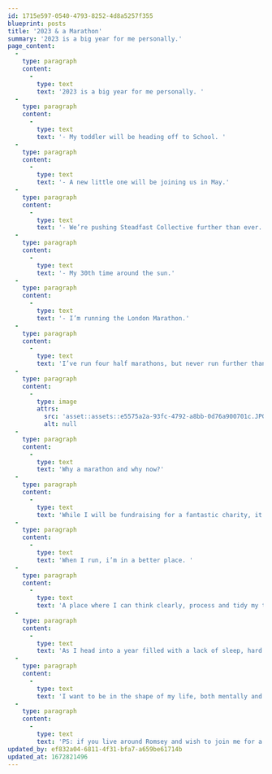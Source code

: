 ```yaml
---
id: 1715e597-0540-4793-8252-4d8a5257f355
blueprint: posts
title: '2023 & a Marathon'
summary: '2023 is a big year for me personally.'
page_content:
  -
    type: paragraph
    content:
      -
        type: text
        text: '2023 is a big year for me personally. '
  -
    type: paragraph
    content:
      -
        type: text
        text: '- My toddler will be heading off to School. '
  -
    type: paragraph
    content:
      -
        type: text
        text: '- A new little one will be joining us in May.'
  -
    type: paragraph
    content:
      -
        type: text
        text: '- We’re pushing Steadfast Collective further than ever.'
  -
    type: paragraph
    content:
      -
        type: text
        text: '- My 30th time around the sun.'
  -
    type: paragraph
    content:
      -
        type: text
        text: '- I’m running the London Marathon.'
  -
    type: paragraph
    content:
      -
        type: text
        text: 'I’ve run four half marathons, but never run further than 22KM. '
  -
    type: paragraph
    content:
      -
        type: image
        attrs:
          src: 'asset::assets::e5575a2a-93fc-4792-a8bb-0d76a900701c.JPG'
          alt: null
  -
    type: paragraph
    content:
      -
        type: text
        text: 'Why a marathon and why now?'
  -
    type: paragraph
    content:
      -
        type: text
        text: 'While I will be fundraising for a fantastic charity, it is nearly entirely for selfish reasons.'
  -
    type: paragraph
    content:
      -
        type: text
        text: 'When I run, i’m in a better place. '
  -
    type: paragraph
    content:
      -
        type: text
        text: 'A place where I can think clearly, process and tidy my thoughts.'
  -
    type: paragraph
    content:
      -
        type: text
        text: 'As I head into a year filled with a lack of sleep, hard work and crossing the 30 mark, I knew I wanted to find a challenge which would force me to carve time out for training.'
  -
    type: paragraph
    content:
      -
        type: text
        text: 'I want to be in the shape of my life, both mentally and physically, and running is one part of that puzzle.'
  -
    type: paragraph
    content:
      -
        type: text
        text: 'PS: if you live around Romsey and wish to join me for a run - please do reach out!'
updated_by: ef832a04-6811-4f31-bfa7-a659be61714b
updated_at: 1672821496
---
```

